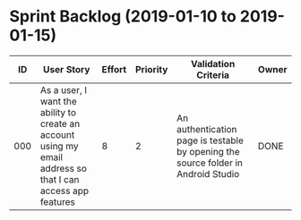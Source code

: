 # Sprint Backlog (2019-01-10 to 2019-01-15)

| ID | User Story | Effort | Priority | Validation Criteria | Owner |
|----|------------|--------|----------|---------------------|-------|
|000 |As a user, I want the ability to create an account using my email address so that I can access app features|8|2|An authentication page is testable by opening the source folder in Android Studio|DONE|
